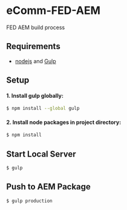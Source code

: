 # eComm-FED-AEM
FED AEM build process

## Requirements
- [nodejs](http://nodejs.org/) and [Gulp](http://gulpjs.com/)

## Setup
#### 1. Install gulp globally:
```sh
$ npm install --global gulp
```
#### 2. Install node packages in project directory:
```sh
$ npm install
```
## Start Local Server
```sh
$ gulp
```
## Push to AEM Package
```sh
$ gulp production
```
